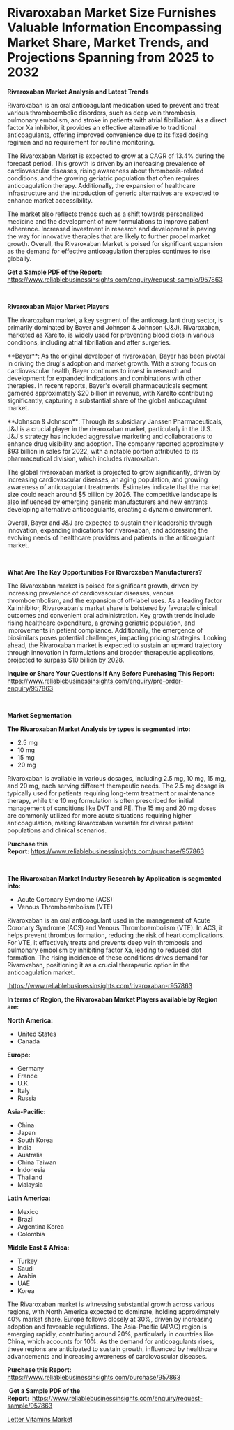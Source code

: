 <p><h1>Rivaroxaban Market Size Furnishes Valuable Information Encompassing Market Share, Market Trends, and Projections Spanning from 2025 to 2032</h1></p><p><strong>Rivaroxaban Market Analysis and Latest Trends</strong></p>
<p><p>Rivaroxaban is an oral anticoagulant medication used to prevent and treat various thromboembolic disorders, such as deep vein thrombosis, pulmonary embolism, and stroke in patients with atrial fibrillation. As a direct factor Xa inhibitor, it provides an effective alternative to traditional anticoagulants, offering improved convenience due to its fixed dosing regimen and no requirement for routine monitoring.</p><p>The Rivaroxaban Market is expected to grow at a CAGR of 13.4% during the forecast period. This growth is driven by an increasing prevalence of cardiovascular diseases, rising awareness about thrombosis-related conditions, and the growing geriatric population that often requires anticoagulation therapy. Additionally, the expansion of healthcare infrastructure and the introduction of generic alternatives are expected to enhance market accessibility.</p><p>The market also reflects trends such as a shift towards personalized medicine and the development of new formulations to improve patient adherence. Increased investment in research and development is paving the way for innovative therapies that are likely to further propel market growth. Overall, the Rivaroxaban Market is poised for significant expansion as the demand for effective anticoagulation therapies continues to rise globally.</p></p>
<p><strong>Get a Sample PDF of the Report:&nbsp;</strong> <a href="https://www.reliablebusinessinsights.com/enquiry/request-sample/957863?utm_campaign=2774&utm_medium=2&utm_source=Github&utm_content=ia&utm_term=08032025&utm_id=rivaroxaban">https://www.reliablebusinessinsights.com/enquiry/request-sample/957863</a></p>
<p>&nbsp;</p>
<p><strong>Rivaroxaban Major Market Players</strong></p>
<p><p>The rivaroxaban market, a key segment of the anticoagulant drug sector, is primarily dominated by Bayer and Johnson & Johnson (J&J). Rivaroxaban, marketed as Xarelto, is widely used for preventing blood clots in various conditions, including atrial fibrillation and after surgeries.</p><p>**Bayer**: As the original developer of rivaroxaban, Bayer has been pivotal in driving the drug's adoption and market growth. With a strong focus on cardiovascular health, Bayer continues to invest in research and development for expanded indications and combinations with other therapies. In recent reports, Bayer's overall pharmaceuticals segment garnered approximately $20 billion in revenue, with Xarelto contributing significantly, capturing a substantial share of the global anticoagulant market.</p><p>**Johnson & Johnson**: Through its subsidiary Janssen Pharmaceuticals, J&J is a crucial player in the rivaroxaban market, particularly in the U.S. J&J's strategy has included aggressive marketing and collaborations to enhance drug visibility and adoption. The company reported approximately $93 billion in sales for 2022, with a notable portion attributed to its pharmaceutical division, which includes rivaroxaban.</p><p>The global rivaroxaban market is projected to grow significantly, driven by increasing cardiovascular diseases, an aging population, and growing awareness of anticoagulant treatments. Estimates indicate that the market size could reach around $5 billion by 2026. The competitive landscape is also influenced by emerging generic manufacturers and new entrants developing alternative anticoagulants, creating a dynamic environment.</p><p>Overall, Bayer and J&J are expected to sustain their leadership through innovation, expanding indications for rivaroxaban, and addressing the evolving needs of healthcare providers and patients in the anticoagulant market.</p></p>
<p>&nbsp;</p>
<p><strong>What Are The Key Opportunities For Rivaroxaban Manufacturers?</strong></p>
<p><p>The Rivaroxaban market is poised for significant growth, driven by increasing prevalence of cardiovascular diseases, venous thromboembolism, and the expansion of off-label uses. As a leading factor Xa inhibitor, Rivaroxaban's market share is bolstered by favorable clinical outcomes and convenient oral administration. Key growth trends include rising healthcare expenditure, a growing geriatric population, and improvements in patient compliance. Additionally, the emergence of biosimilars poses potential challenges, impacting pricing strategies. Looking ahead, the Rivaroxaban market is expected to sustain an upward trajectory through innovation in formulations and broader therapeutic applications, projected to surpass $10 billion by 2028.</p></p>
<p><strong>Inquire or Share Your Questions If Any Before Purchasing This Report:</strong> <a href="https://www.reliablebusinessinsights.com/enquiry/pre-order-enquiry/957863?utm_campaign=2774&utm_medium=2&utm_source=Github&utm_content=ia&utm_term=08032025&utm_id=rivaroxaban">https://www.reliablebusinessinsights.com/enquiry/pre-order-enquiry/957863</a></p>
<p>&nbsp;</p>
<p><strong>Market Segmentation</strong></p>
<p><strong>The Rivaroxaban Market Analysis by types is segmented into:</strong></p>
<p><ul><li>2.5 mg</li><li>10 mg</li><li>15 mg</li><li>20 mg</li></ul></p>
<p><p>Rivaroxaban is available in various dosages, including 2.5 mg, 10 mg, 15 mg, and 20 mg, each serving different therapeutic needs. The 2.5 mg dosage is typically used for patients requiring long-term treatment or maintenance therapy, while the 10 mg formulation is often prescribed for initial management of conditions like DVT and PE. The 15 mg and 20 mg doses are commonly utilized for more acute situations requiring higher anticoagulation, making Rivaroxaban versatile for diverse patient populations and clinical scenarios.</p></p>
<p><strong>Purchase this Report:&nbsp;</strong><a href="https://www.reliablebusinessinsights.com/purchase/957863?utm_campaign=2774&utm_medium=2&utm_source=Github&utm_content=ia&utm_term=08032025&utm_id=rivaroxaban">https://www.reliablebusinessinsights.com/purchase/957863</a></p>
<p>&nbsp;</p>
<p><strong>The Rivaroxaban Market Industry Research by Application is segmented into:</strong></p>
<p><ul><li>Acute Coronary Syndrome (ACS)</li><li>Venous Thromboembolism (VTE)</li></ul></p>
<p><p>Rivaroxaban is an oral anticoagulant used in the management of Acute Coronary Syndrome (ACS) and Venous Thromboembolism (VTE). In ACS, it helps prevent thrombus formation, reducing the risk of heart complications. For VTE, it effectively treats and prevents deep vein thrombosis and pulmonary embolism by inhibiting factor Xa, leading to reduced clot formation. The rising incidence of these conditions drives demand for Rivaroxaban, positioning it as a crucial therapeutic option in the anticoagulation market.</p></p>
<p><a href="https://www.reliablebusinessinsights.com/rivaroxaban-r957863?utm_campaign=2774&utm_medium=2&utm_source=Github&utm_content=ia&utm_term=08032025&utm_id=rivaroxaban">&nbsp;https://www.reliablebusinessinsights.com/rivaroxaban-r957863</a></p>
<p><strong>In terms of Region, the Rivaroxaban Market Players available by Region are:</strong></p>
<p>
    <p> <strong> North America: </strong>
        <ul>
            <li>United States</li>
            <li>Canada</li>
        </ul>
        </p> 
    <p> <strong> Europe: </strong>
        <ul>
            <li>Germany</li>
            <li>France</li>
            <li>U.K.</li>
            <li>Italy</li>
            <li>Russia</li>
        </ul>
        </p> 
    <p> <strong> Asia-Pacific: </strong>
        <ul>
            <li>China</li>
            <li>Japan</li>
            <li>South Korea</li>
            <li>India</li>
            <li>Australia</li>
            <li>China Taiwan</li>
            <li>Indonesia</li>
            <li>Thailand</li>
            <li>Malaysia</li>
        </ul>
        </p> 
    <p> <strong> Latin America: </strong>
        <ul>
            <li>Mexico</li>
            <li>Brazil</li>
            <li>Argentina Korea</li>
            <li>Colombia</li>
        </ul>
        </p> 
    <p> <strong> Middle East & Africa: </strong>
        <ul>
            <li>Turkey</li>
            <li>Saudi</li>
            <li>Arabia</li>
            <li>UAE</li>
            <li>Korea</li>
        </ul>
    </p>
    </p>
<p><p>The Rivaroxaban market is witnessing substantial growth across various regions, with North America expected to dominate, holding approximately 40% market share. Europe follows closely at 30%, driven by increasing adoption and favorable regulations. The Asia-Pacific (APAC) region is emerging rapidly, contributing around 20%, particularly in countries like China, which accounts for 10%. As the demand for anticoagulants rises, these regions are anticipated to sustain growth, influenced by healthcare advancements and increasing awareness of cardiovascular diseases.</p></p>
<p><strong>Purchase this Report: </strong><a href="https://www.reliablebusinessinsights.com/purchase/957863?utm_campaign=2774&utm_medium=2&utm_source=Github&utm_content=ia&utm_term=08032025&utm_id=rivaroxaban">https://www.reliablebusinessinsights.com/purchase/957863</a></p>
<p>&nbsp;<strong>Get a Sample PDF of the Report:&nbsp;&nbsp;</strong><a href="https://www.reliablebusinessinsights.com/enquiry/request-sample/957863?utm_campaign=2774&utm_medium=2&utm_source=Github&utm_content=ia&utm_term=08032025&utm_id=rivaroxaban">https://www.reliablebusinessinsights.com/enquiry/request-sample/957863</a></p>
<p><strong></strong></p>
<p><p><a href="https://github.com/abedlagagica4/Market-Research-Report-List-1/blob/main/letter-vitamins-market.md?utm_campaign=2774&utm_medium=2&utm_source=Github&utm_content=ia&utm_term=08032025&utm_id=rivaroxaban">Letter Vitamins Market</a></p></p>
